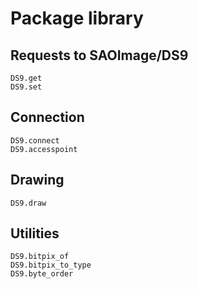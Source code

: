 # Package library

## Requests to SAOImage/DS9

```@docs
DS9.get
DS9.set
```

## Connection

```@docs
DS9.connect
DS9.accesspoint
```


## Drawing

```@docs
DS9.draw
```

## Utilities

```@docs
DS9.bitpix_of
DS9.bitpix_to_type
DS9.byte_order
```
